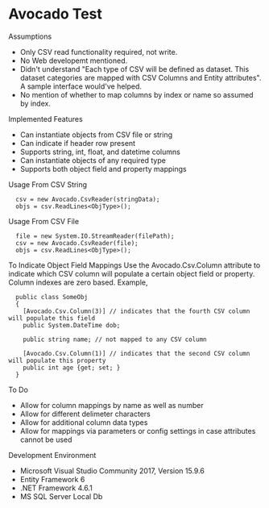 # Avocado Test

Assumptions
- Only CSV read functionality required, not write.
- No Web developemt mentioned.
- Didn't understand "Each type of CSV will be defined as dataset. This dataset categories are mapped with CSV Columns and Entity attributes". A sample interface would've helped.
- No mention of whether to map columns by index or name so assumed by index.

Implemented Features
- Can instantiate objects from CSV file or string
- Can indicate if header row present
- Supports string, int, float, and datetime columns
- Can instantiate objects of any required type
- Supports both object field and property mappings

Usage From CSV String
```
  csv = new Avocado.CsvReader(stringData);
  objs = csv.ReadLines<ObjType>();
```

Usage From CSV File
```
  file = new System.IO.StreamReader(filePath);
  csv = new Avocado.CsvReader(file);
  objs = csv.ReadLines<ObjType>();
```

To Indicate Object Field Mappings
  Use the Avocado.Csv.Column attribute to indicate which CSV column will populate a certain object field or property. 
  Column indexes are zero based. Example,
```
  public class SomeObj
  {
    [Avocado.Csv.Column(3)] // indicates that the fourth CSV column will populate this field
    public System.DateTime dob;

    public string name; // not mapped to any CSV column

    [Avocado.Csv.Column(1)] // indicates that the second CSV column will populate this property
    public int age {get; set; }
  }
```

To Do
- Allow for column mappings by name as well as number
- Allow for different delimeter characters
- Allow for additional column data types
- Allow for mappings via parameters or config settings in case attributes cannot be used

Development Environment
- Microsoft Visual Studio Community 2017, Version 15.9.6
- Entity Framework 6
- .NET Framework 4.6.1
- MS SQL Server Local Db
